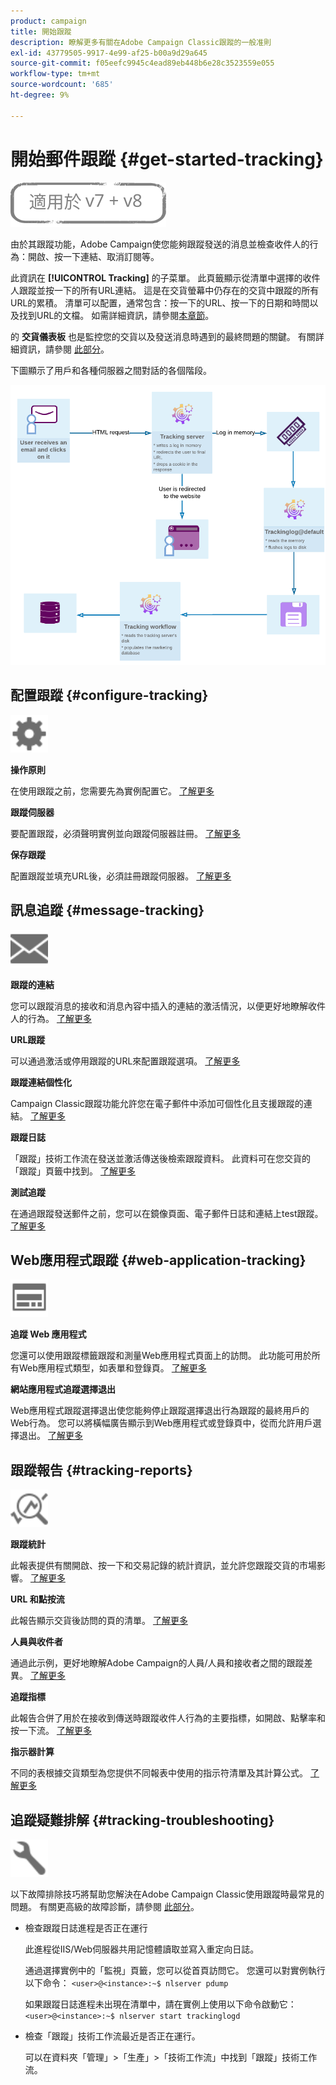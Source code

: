 ```yaml
---
product: campaign
title: 開始跟蹤
description: 瞭解更多有關在Adobe Campaign Classic跟蹤的一般准則
exl-id: 43779505-9917-4e99-af25-b00a9d29a645
source-git-commit: f05eefc9945c4ead89eb448b6e28c3523559e055
workflow-type: tm+mt
source-wordcount: '685'
ht-degree: 9%

---
```


# 開始郵件跟蹤 {#get-started-tracking}

![](../../assets/common.svg)

由於其跟蹤功能，Adobe Campaign使您能夠跟蹤發送的消息並檢查收件人的行為：開啟、按一下連結、取消訂閱等。

此資訊在 **[!UICONTROL Tracking]** 的子菜單。 此頁籤顯示從清單中選擇的收件人跟蹤並按一下的所有URL連結。 這是在交貨螢幕中仍存在的交貨中跟蹤的所有URL的累積。 清單可以配置，通常包含：按一下的URL、按一下的日期和時間以及找到URL的文檔。 如需詳細資訊，請參閱[本章節](../../platform/using/editing-a-profile.md#tracking-tab)。

的 **交貨儀表板** 也是監控您的交貨以及發送消息時遇到的最終問題的關鍵。 有關詳細資訊，請參閱 [此部分](delivery-dashboard.md)。

下圖顯示了用戶和各種伺服器之間對話的各個階段。

![](assets/tracking-diagram.png)

## 配置跟蹤 {#configure-tracking}

<img src="assets/do-not-localize/icon-configure.svg" width="60px">

**操作原則**

在使用跟蹤之前，您需要先為實例配置它。 [了解更多](../../installation/using/deploying-an-instance.md#operating-principle)

**跟蹤伺服器**

要配置跟蹤，必須聲明實例並向跟蹤伺服器註冊。 [了解更多](../../installation/using/deploying-an-instance.md#tracking-server)

**保存跟蹤**

配置跟蹤並填充URL後，必須註冊跟蹤伺服器。 [了解更多](../../installation/using/deploying-an-instance.md#saving-tracking)

## 訊息追蹤 {#message-tracking}

<img src="assets/do-not-localize/icon-message-tracking.svg" width="60px">

**跟蹤的連結**

您可以跟蹤消息的接收和消息內容中插入的連結的激活情況，以便更好地瞭解收件人的行為。 [了解更多](how-to-configure-tracked-links.md)

**URL跟蹤**

可以通過激活或停用跟蹤的URL來配置跟蹤選項。 [了解更多](personalizing-url-tracking.md)

**跟蹤連結個性化**

Campaign Classic跟蹤功能允許您在電子郵件中添加可個性化且支援跟蹤的連結。 [了解更多](tracking-personalized-links.md)

**跟蹤日誌**

「跟蹤」技術工作流在發送並激活傳送後檢索跟蹤資料。 此資料可在您交貨的「跟蹤」頁籤中找到。 [了解更多](accessing-the-tracking-logs.md)

**測試追蹤**

在通過跟蹤發送郵件之前，您可以在鏡像頁面、電子郵件日誌和連結上test跟蹤。 [了解更多](testing-tracking.md)

## Web應用程式跟蹤 {#web-application-tracking}

<img src="assets/do-not-localize/icon-web-app.svg" width="60px">

**追蹤 Web 應用程式**

您還可以使用跟蹤標籤跟蹤和測量Web應用程式頁面上的訪問。 此功能可用於所有Web應用程式類型，如表單和登錄頁。 [了解更多](../../web/using/tracking-a-web-application.md)

**網站應用程式追蹤選擇退出**

Web應用程式跟蹤選擇退出使您能夠停止跟蹤選擇退出行為跟蹤的最終用戶的Web行為。 您可以將橫幅廣告顯示到Web應用程式或登錄頁中，從而允許用戶選擇退出。 [了解更多](../../web/using/web-application-tracking-opt-out.md)

## 跟蹤報告 {#tracking-reports}

<img src="assets/do-not-localize/icon_monitor.svg" width="60px">

**跟蹤統計**

此報表提供有關開啟、按一下和交易記錄的統計資訊，並允許您跟蹤交貨的市場影響。 [了解更多](../../reporting/using/delivery-reports.md#tracking-statistics)

**URL 和點按流**

此報告顯示交貨後訪問的頁的清單。 [了解更多](../../reporting/using/delivery-reports.md#urls-and-click-streams)

**人員與收件者**

通過此示例，更好地瞭解Adobe Campaign的人員/人員和接收者之間的跟蹤差異。 [了解更多](../../reporting/using/person-people-recipients.md)

**追蹤指標**

此報告合併了用於在接收到傳送時跟蹤收件人行為的主要指標，如開啟、點擊率和按一下流。 [了解更多](../../reporting/using/delivery-reports.md#tracking-indicators)

**指示器計算**

不同的表根據交貨類型為您提供不同報表中使用的指示符清單及其計算公式。 [了解更多](../../reporting/using/indicator-calculation.md)

## 追蹤疑難排解 {#tracking-troubleshooting}

<img src="assets/do-not-localize/icon-troubleshooting.svg" width="60px">

以下故障排除技巧將幫助您解決在Adobe Campaign Classic使用跟蹤時最常見的問題。 有關更高級的故障診斷，請參閱 [此部分](tracking-troubleshooting.md)。

* 檢查跟蹤日誌進程是否正在運行

   此進程從IIS/Web伺服器共用記憶體讀取並寫入重定向日誌。

   通過選擇實例中的「監視」頁籤，您可以從首頁訪問它。 您還可以對實例執行以下命令： `<user>@<instance>:~$ nlserver pdump`

   如果跟蹤日誌進程未出現在清單中，請在實例上使用以下命令啟動它： `<user>@<instance>:~$ nlserver start trackinglogd`

* 檢查「跟蹤」技術工作流最近是否正在運行。

   可以在資料夾「管理」>「生產」>「技術工作流」中找到「跟蹤」技術工作流。
